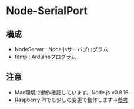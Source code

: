 Node-SerialPort
===============

構成
----
* NodeServer : Node.jsサーバプログラム
* temp : Arduinoプログラム

注意
----
* Mac環境で動作確認しています。Node.js v0.8.16
* Raspberry Piでも少しの変更で動作します→[参考](http://tomowatanabe.hatenablog.com/entry/2013/03/23/233554)

